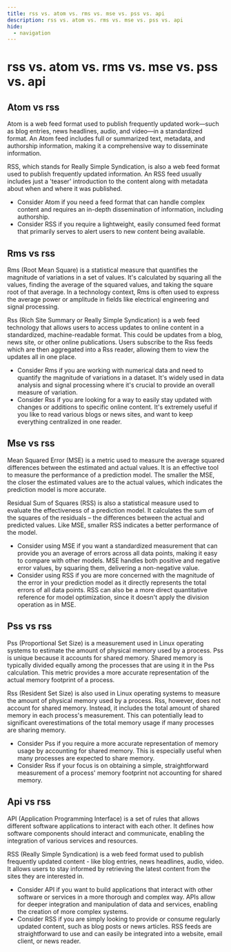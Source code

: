```yaml
---
title: rss vs. atom vs. rms vs. mse vs. pss vs. api
description: rss vs. atom vs. rms vs. mse vs. pss vs. api
hide:
  - navigation
---
```

# rss vs. atom vs. rms vs. mse vs. pss vs. api

## Atom vs rss
Atom is a web feed format used to publish frequently updated work—such as blog entries, news headlines, audio, and video—in a standardized format. An Atom feed includes full or summarized text, metadata, and authorship information, making it a comprehensive way to disseminate information.

RSS, which stands for Really Simple Syndication, is also a web feed format used to publish frequently updated information. An RSS feed usually includes just a 'teaser' introduction to the content along with metadata about when and where it was published. 

- Consider Atom if you need a feed format that can handle complex content and requires an in-depth dissemination of information, including authorship.
- Consider RSS if you require a lightweight, easily consumed feed format that primarily serves to alert users to new content being available.


## Rms vs rss
Rms (Root Mean Square) is a statistical measure that quantifies the magnitude of variations in a set of values. It's calculated by squaring all the values, finding the average of the squared values, and taking the square root of that average. In a technology context, Rms is often used to express the average power or amplitude in fields like electrical engineering and signal processing.

Rss (Rich Site Summary or Really Simple Syndication) is a web feed technology that allows users to access updates to online content in a standardized, machine-readable format. This could be updates from a blog, news site, or other online publications. Users subscribe to the Rss feeds which are then aggregated into a Rss reader, allowing them to view the updates all in one place.

- Consider Rms if you are working with numerical data and need to quantify the magnitude of variations in a dataset. It's widely used in data analysis and signal processing where it's crucial to provide an overall measure of variation.
- Consider Rss if you are looking for a way to easily stay updated with changes or additions to specific online content. It's extremely useful if you like to read various blogs or news sites, and want to keep everything centralized in one reader.


## Mse vs rss
Mean Squared Error (MSE) is a metric used to measure the average squared differences between the estimated and actual values. It is an effective tool to measure the performance of a prediction model. The smaller the MSE, the closer the estimated values are to the actual values, which indicates the prediction model is more accurate.

Residual Sum of Squares (RSS) is also a statistical measure used to evaluate the effectiveness of a prediction model. It calculates the sum of the squares of the residuals – the differences between the actual and predicted values. Like MSE, smaller RSS indicates a better performance of the model.

- Consider using MSE if you want a standardized measurement that can provide you an average of errors across all data points, making it easy to compare with other models. MSE handles both positive and negative error values, by squaring them, delivering a non-negative value.
- Consider using RSS if you are more concerned with the magnitude of the error in your prediction model as it directly represents the total errors of all data points. RSS can also be a more direct quantitative reference for model optimization, since it doesn't apply the division operation as in MSE.


## Pss vs rss
Pss (Proportional Set Size) is a measurement used in Linux operating systems to estimate the amount of physical memory used by a process. Pss is unique because it accounts for shared memory. Shared memory is typically divided equally among the processes that are using it in the Pss calculation. This metric provides a more accurate representation of the actual memory footprint of a process.

Rss (Resident Set Size) is also used in Linux operating systems to measure the amount of physical memory used by a process. Rss, however, does not account for shared memory. Instead, it includes the total amount of shared memory in each process's measurement. This can potentially lead to significant overestimations of the total memory usage if many processes are sharing memory. 

- Consider Pss if you require a more accurate representation of memory usage by accounting for shared memory. This is especially useful when many processes are expected to share memory. 
- Consider Rss if your focus is on obtaining a simple, straightforward measurement of a process' memory footprint not accounting for shared memory.


## Api vs rss
API (Application Programming Interface) is a set of rules that allows different software applications to interact with each other. It defines how software components should interact and communicate, enabling the integration of various services and resources.

RSS (Really Simple Syndication) is a web feed format used to publish frequently updated content - like blog entries, news headlines, audio, video. It allows users to stay informed by retrieving the latest content from the sites they are interested in.

- Consider API if you want to build applications that interact with other software or services in a more thorough and complex way. APIs allow for deeper integration and manipulation of data and services, enabling the creation of more complex systems.
- Consider RSS if you are simply looking to provide or consume regularly updated content, such as blog posts or news articles. RSS feeds are straightforward to use and can easily be integrated into a website, email client, or news reader.


